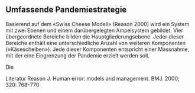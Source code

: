 <h2>Umfassende Pandemiestrategie</h2>
Basierend auf dem «Swiss Cheese Modell» (Reason 2000) wird ein System mit zwei Ebenen und einem darübergelegten Ampelsystem gebildet. Vier übergeordnete Bereiche bilden die Hauptgliederungsebene. Jeder dieser Bereiche enthält eine unterschiedliche Anzahl von weiteren Komponenten («Käsescheiben»). Jede dieser Komponenten entspricht einer Massnahme, mit der eine Eingrenzung der Pandemie erzielt werden soll.

Die 

Literatur
Reason J. Human error: models and management. BMJ. 2000; 320: 768–770
